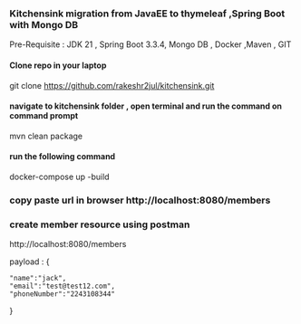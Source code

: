 ### Kitchensink migration from JavaEE to thymeleaf ,Spring Boot with Mongo DB
Pre-Requisite : JDK 21 , Spring Boot 3.3.4, Mongo DB , Docker ,Maven , GIT

#### Clone repo in your laptop

git clone https://github.com/rakeshr2jul/kitchensink.git

#### navigate to kitchensink folder , open terminal and run the command on command prompt
 mvn clean package 

#### run the following command 
docker-compose up -build

### copy paste url in browser http://localhost:8080/members

### create member resource using postman 

http://localhost:8080/members

payload : {

    "name":"jack",
    "email":"test@test12.com",
    "phoneNumber":"2243108344"
}